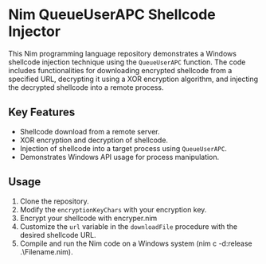 # Nim QueueUserAPC Shellcode Injector

This Nim programming language repository demonstrates a Windows shellcode injection technique using the `QueueUserAPC` function. The code includes functionalities for downloading encrypted shellcode from a specified URL, decrypting it using a XOR encryption algorithm, and injecting the decrypted shellcode into a remote process.

## Key Features

- Shellcode download from a remote server.
- XOR encryption and decryption of shellcode.
- Injection of shellcode into a target process using `QueueUserAPC`.
- Demonstrates Windows API usage for process manipulation.

## Usage

1. Clone the repository.
2. Modify the `encryptionKeyChars` with your encryption key.
3. Encrypt your shellcode with encryper.nim
4. Customize the `url` variable in the `downloadFile` procedure with the desired shellcode URL.
5. Compile and run the Nim code on a Windows system (nim c -d:release .\Filename.nim). 

